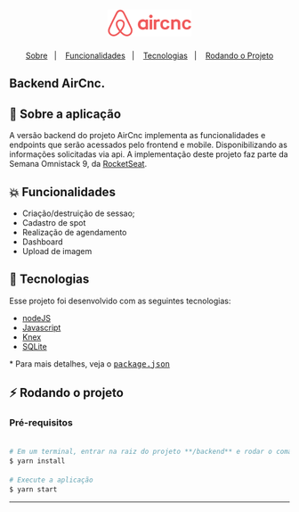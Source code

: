 <h1 align="center">
    <img alt="AirCnc Frontend" title="#delicinha" src="https://github.com/brigor7/airCnc/blob/master/logo.png" width="150px" />
</h1>

<p align="center">
  <a href="#rocket-sobre">Sobre</a>&nbsp;&nbsp;&nbsp;|&nbsp;&nbsp;&nbsp;
  <a href="#collision-funcionalidades">Funcionalidades</a>&nbsp;&nbsp;&nbsp;|&nbsp;&nbsp;&nbsp;
   <a href="#rocket-tecnologias">Tecnologias</a>&nbsp;&nbsp;&nbsp;|&nbsp;&nbsp;&nbsp;
  <a href="#zap-rodando-o-projeto">Rodando o Projeto</a>
</p>

<h2>
<strong>Backend</strong> AirCnc.
</h2>

## 🚀 Sobre a aplicação

A versão backend do projeto AirCnc implementa as funcionalidades e endpoints que serão acessados pelo frontend e mobile. Disponibilizando as informações solicitadas via api.
A implementação deste projeto faz parte da Semana Omnistack 9, da [RocketSeat](https://rocketseat.com.br/).

## :collision: Funcionalidades

- Criação/destruição de sessao;
- Cadastro de spot
- Realização de agendamento
- Dashboard
- Upload de imagem

## :rocket: Tecnologias

Esse projeto foi desenvolvido com as seguintes tecnologias:

- [nodeJS](https://developer.mozilla.org/en-US/docs/Web/CSS/Reference)
- [Javascript](https://developer.mozilla.org/pt-BR/docs/Web/JavaScript)
- [Knex](http://knexjs.org/)
- [SQLite](https://www.sqlite.org/)

\* Para mais detalhes, veja o <kbd>[package.json](./package.json)</kbd>

## :zap: Rodando o projeto

### Pré-requisitos

```bash

# Em um terminal, entrar na raiz do projeto **/backend** e rodar o comando:
$ yarn install

# Execute a aplicação
$ yarn start

```

---

